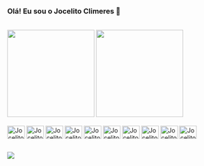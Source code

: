 ### Olá! Eu sou o Jocelito Climeres 👋
  
<br>

<div>
  <img height="200px" src="https://github-readme-stats.vercel.app/api?username=jocelitoo&show_icons=true&theme=dracula"/>
  <img height="200px" src="https://github-readme-stats.vercel.app/api/top-langs/?username=jocelitoo&theme=dracula">
</div>

<br>

<div >
  <img align="center" alt="Jocelito-html" height=30px width=40px src="https://cdn.jsdelivr.net/gh/devicons/devicon@latest/icons/html5/html5-original.svg" />
  <img align="center" alt="Jocelito-html" height=30px width=40px src="https://cdn.jsdelivr.net/gh/devicons/devicon@latest/icons/css3/css3-original.svg" />
  <img align="center" alt="Jocelito-html" height=30px width=40px src="https://cdn.jsdelivr.net/gh/devicons/devicon@latest/icons/javascript/javascript-original.svg" />
  <img align="center" alt="Jocelito-html" height=30px width=40px src="https://cdn.jsdelivr.net/gh/devicons/devicon@latest/icons/nodejs/nodejs-plain-wordmark.svg" />
  <img align="center" alt="Jocelito-html" height=30px width=40px src="https://cdn.jsdelivr.net/gh/devicons/devicon@latest/icons/react/react-original.svg" />
  <img align="center" alt="Jocelito-html" height=30px width=40px src="https://cdn.jsdelivr.net/gh/devicons/devicon@latest/icons/typescript/typescript-original.svg" />      
  <img align="center" alt="Jocelito-html" height=30px width=40px src="https://cdn.jsdelivr.net/gh/devicons/devicon@latest/icons/tailwindcss/tailwindcss-original.svg" />
  <img align="center" alt="Jocelito-html" height=30px width=40px src="https://cdn.jsdelivr.net/gh/devicons/devicon@latest/icons/mongodb/mongodb-original.svg" />
  <img align="center" alt="Jocelito-html" height=30px width=40px src="https://cdn.jsdelivr.net/gh/devicons/devicon@latest/icons/prisma/prisma-original.svg" />
  <img align="center" alt="Jocelito-html" height=30px width=40px src="https://cdn.jsdelivr.net/gh/devicons/devicon@latest/icons/nextjs/nextjs-plain.svg" />
</div>

##
<a href="https://www.linkedin.com/in/jocelito-climeres-a19014247/" target="_blank"><img src="https://img.shields.io/badge/LinkedIn-0077B5?style=for-the-badge&logo=linkedin&logoColor=white" target="_blank"></a>
